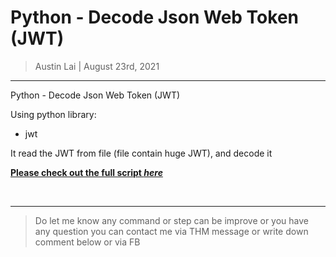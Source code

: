 # Python - Decode Json Web Token (JWT)

> Austin Lai | August 23rd, 2021

---

<!-- Description -->

Python - Decode Json Web Token (JWT)

Using python library:

- jwt

It read the JWT from file (file contain huge JWT), and decode it

**[Please check out the full script _here_](https://github.com/austin-lai/Python-Decode-Json-Web-Token-JWT/blob/master/python-decode-jwt-from-file.py)**

<!-- /Description -->

<br />

---

> Do let me know any command or step can be improve or you have any question you can contact me via THM message or write down comment below or via FB

